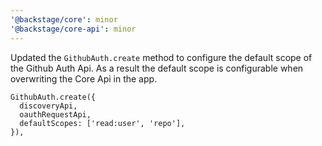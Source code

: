 ```yaml
---
'@backstage/core': minor
'@backstage/core-api': minor
---
```


Updated the `GithubAuth.create` method to configure the default scope of the Github Auth Api. As a result the
default scope is configurable when overwriting the Core Api in the app.

```
GithubAuth.create({
  discoveryApi,
  oauthRequestApi,
  defaultScopes: ['read:user', 'repo'],
}),
```
